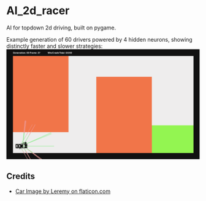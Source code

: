 # AI_2d_racer
AI for topdown 2d driving, built on pygame.

Example generation of 60 drivers powered by 4 hidden neurons, showing distinctly faster and slower strategies:
![](demo.gif)

## Credits
- [Car Image by Leremy on flaticon.com](https://www.flaticon.com/free-icons/top)